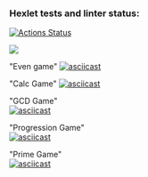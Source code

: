 ### Hexlet tests and linter status:
[![Actions Status](https://github.com/S1n0n1m/java-project-61/workflows/hexlet-check/badge.svg)](https://github.com/S1n0n1m/java-project-61/actions)

<a href="https://codeclimate.com/github/S1n0n1m/java-project-61/maintainability"><img src="https://api.codeclimate.com/v1/badges/63b3b381e73d82eb1a43/maintainability" /></a>

"Even game"
[![asciicast](https://asciinema.org/a/xQ4ItfIOumeca6iWpo54h7ey2.svg)](https://asciinema.org/a/xQ4ItfIOumeca6iWpo54h7ey2)

"Calc Game" 
[![asciicast](https://asciinema.org/a/oaUEmavtDsB2SkiaNJ6w9jSoa.svg)](https://asciinema.org/a/oaUEmavtDsB2SkiaNJ6w9jSoa.)

"GCD Game"  
[![asciicast](https://asciinema.org/a/t1IMWqoxcUligCirPjmn3WJtF.svg)](https://asciinema.org/a/t1IMWqoxcUligCirPjmn3WJtF.)

"Progression Game"  
[![asciicast](https://asciinema.org/a/BiUNdn3iNeLDDaAzE0K5yKf0t.svg)](https://asciinema.org/a/BiUNdn3iNeLDDaAzE0K5yKf0t.)

"Prime Game"   
[![asciicast](https://asciinema.org/a/Tl4B66ogE2D36w7MJJvd0115l.svg)](https://asciinema.org/a/Tl4B66ogE2D36w7MJJvd0115l.)



